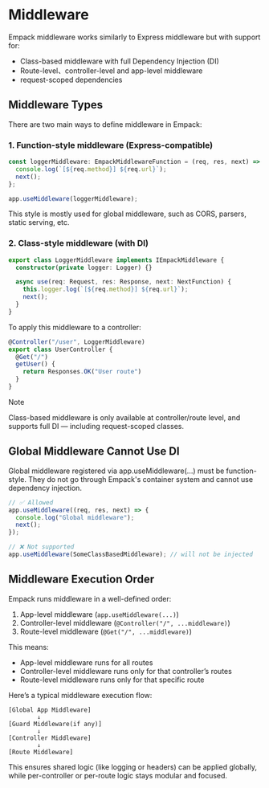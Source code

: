 # Middleware

Empack middleware works similarly to Express middleware but with support for:

* Class-based middleware with full Dependency Injection (DI)
* Route-level、controller-level and app-level middleware
* request-scoped dependencies

## Middleware Types

There are two main ways to define middleware in Empack:

### 1. Function-style middleware (Express-compatible)

```ts
const loggerMiddleware: EmpackMiddlewareFunction = (req, res, next) => {
  console.log(`[${req.method}] ${req.url}`);
  next();
};

app.useMiddleware(loggerMiddleware);
```

This style is mostly used for global middleware, such as CORS, parsers, static serving, etc.

### 2. Class-style middleware (with DI)

```ts
export class LoggerMiddleware implements IEmpackMiddleware {
  constructor(private logger: Logger) {}

  async use(req: Request, res: Response, next: NextFunction) {
    this.logger.log(`[${req.method}] ${req.url}`);
    next();
  }
}
```

To apply this middleware to a controller:

```ts
@Controller("/user", LoggerMiddleware)
export class UserController {
  @Get("/")
  getUser() {
    return Responses.OK("User route")
  }
}
```

>[!NOTE]
Class-based middleware is only available at controller/route level, and supports full DI — including request-scoped classes.

## Global Middleware Cannot Use DI

Global middleware registered via app.useMiddleware(...) must be function-style.
They do not go through Empack's container system and cannot use dependency injection.

```ts
// ✅ Allowed
app.useMiddleware((req, res, next) => {
  console.log("Global middleware");
  next();
});

// ❌ Not supported
app.useMiddleware(SomeClassBasedMiddleware); // will not be injected
```

## Middleware Execution Order

Empack runs middleware in a well-defined order:

1. App-level middleware (`app.useMiddleware(...)`)
2. Controller-level middleware (`@Controller("/", ...middleware)`)
3. Route-level middleware (`@Get("/", ...middleware)`)

This means:

* App-level middleware runs for all routes
* Controller-level middleware runs only for that controller’s routes
* Route-level middleware runs only for that specific route

Here’s a typical middleware execution flow:

```
[Global App Middleware]
        ↓
[Guard Middleware(if any)]
        ↓
[Controller Middleware]
        ↓
[Route Middleware]
```

This ensures shared logic (like logging or headers) can be applied globally,
while per-controller or per-route logic stays modular and focused.
